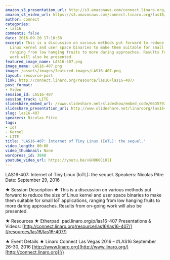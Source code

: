 ```yaml
---
amazon_s3_presentation_url: http://s3.amazonaws.com/connect.linaro.org/las16/Presentations/Thursday/LAS16-407%20Internet%20of%20Tiny%20Linux%20%28IoTL%29_%20the%20sequel.pdf
amazon_s3_video_url: https://s3.amazonaws.com/connect.linaro.org/las16/Videos/Thursday/LAS16-407%20Internet%20of%20Tiny%20Linux%20%28IoTL%29%20%20the%20sequel.mp4
author: connect
categories:
- las16
comments: false
date: 2016-09-20 17:10:58
excerpt: This is a discussion on various methods put forward to reduce the size of
  Linux kernel and user space binaries to make them suitable for small IoT applications,
  ranging from low hanging fruits to more daring approaches. Results from on-going
  work will also be presented.
featured_image_name: LAS16-407.png
image_name: LAS16-407.png
image: /assets/images/featured-images/LAS16-407.png
layout: resource-post
link: http://connect.linaro.org/resource/las16/las16-407/
post_format:
- Video
session_id: LAS16-407
session_track: LITE
slideshare_embed_url: //www.slideshare.net/slideshow/embed_code/66357939
slideshare_presentation_url: http://www.slideshare.net/linaroorg/las16407-internet-of-tiny-linux-iotl-the-sequel
slug: las16-407
speakers: Nicolas Pitre
tags:
- IoT
- Kernel
- LITE
title: 'LAS16-407: Internet of Tiny Linux (IoTL): the sequel.'
video_length: 00:00
video_thumbnail: None
wordpress_id: 3848
youtube_video_url: https://youtu.be/vGH0K0CiUlI
---
```


LAS16-407: Internet of Tiny Linux (IoTL): the sequel.
Speakers: Nicolas Pitre
Date: September 29, 2016

★ Session Description ★
This is a discussion on various methods put forward to reduce the size of Linux kernel and user space binaries to make them suitable for small IoT applications, ranging from low hanging fruits to more daring approaches. Results from on-going work will also be presented.

★ Resources ★
Etherpad: pad.linaro.org/p/las16-407
Presentations & Videos: [http://connect.linaro.org/resource/las16/las16-407/](/resources/las16/las16-407/)

★ Event Details ★
Linaro Connect Las Vegas 2016 – #LAS16
September 26-30, 2016
[http://www.linaro.org](http://www.linaro.org/)
[http://connect.linaro.org](/)
